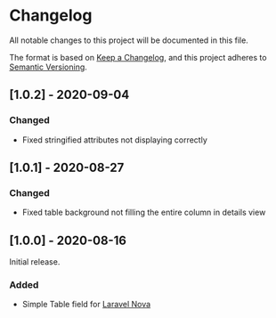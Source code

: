 # Changelog

All notable changes to this project will be documented in this file.

The format is based on [Keep a Changelog](https://keepachangelog.com/en/1.0.0/),
and this project adheres to [Semantic Versioning](https://semver.org/spec/v2.0.0.html).

## [1.0.2] - 2020-09-04

### Changed

- Fixed stringified attributes not displaying correctly

## [1.0.1] - 2020-08-27

### Changed

- Fixed table background not filling the entire column in details view

## [1.0.0] - 2020-08-16

Initial release.

### Added

- Simple Table field for [Laravel Nova](https://nova.laravel.com)
